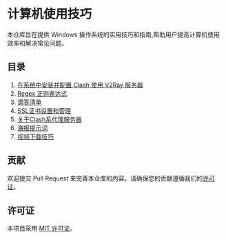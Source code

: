 # 计算机使用技巧

本仓库旨在提供 Windows 操作系统的实用技巧和指南,帮助用户提高计算机使用效率和解决常见问题。

## 目录

1. [在系统中安装并配置 Clash 使用 V2Ray 服务器](在系统中安装并配置%20Clash%20使用%20V2Ray%20服务器.md)
2. [Regex 正则表达式](regex.md)
3. [滴答清单](ticktick.md)
4. [SSL证书设置和管理](ssl证书.md)
5. [关于Clash系代理服务器](clash.md)
6. [海报提示词](海报提示词.md)
7. [视频下载技巧](video_downloader.md)

## 贡献

欢迎提交 Pull Request 来完善本仓库的内容。请确保您的贡献遵循我们的[许可证](LICENSE)。

## 许可证

本项目采用 [MIT 许可证](LICENSE)。
